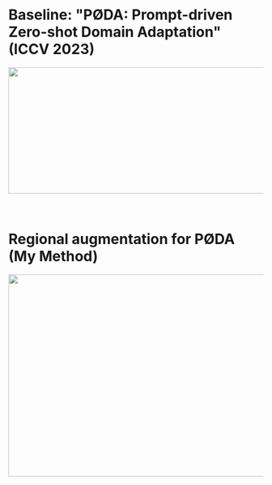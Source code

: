 # Baseline: "PØDA: Prompt-driven Zero-shot Domain Adaptation" (ICCV 2023)
<img src="https://github.com/user-attachments/assets/bbf26267-466a-4691-a51f-0d87da18b203" width="1200" height="250"/>

</br>
</br>
</br>

# Regional augmentation for PØDA (My Method)
<img src="https://github.com/user-attachments/assets/05dc68cd-b858-4a34-b6ab-9f2107b22561" width="780" height="400"/>
